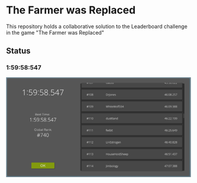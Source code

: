 # The Farmer was Replaced

This repository holds a collaborative solution to the Leaderboard challenge in the game "The Farmer was Replaced"

## Status

### 1:59:58:547

![alt text](image.png)